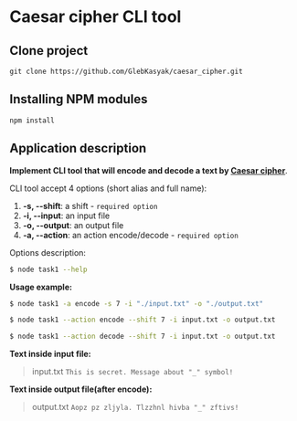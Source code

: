 # Caesar cipher CLI tool

## Clone project

```
git clone https://github.com/GlebKasyak/caesar_cipher.git
```

## Installing NPM modules

```
npm install
```

## Application description

**Implement CLI tool that will encode and decode a text by [Caesar cipher](https://en.wikipedia.org/wiki/Caesar_cipher)**.

CLI tool accept 4 options (short alias and full name):

1.  **-s, --shift**: a shift - `required option`
2.  **-i, --input**: an input file
3.  **-o, --output**: an output file
4.  **-a, --action**: an action encode/decode - `required option`

Options description:
```bash
$ node task1 --help
```

**Usage example:**

```bash
$ node task1 -a encode -s 7 -i "./input.txt" -o "./output.txt"
```

```bash
$ node task1 --action encode --shift 7 -i input.txt -o output.txt
```

```bash
$ node task1 --action decode --shift 7 -i input.txt -o output.txt
```

**Text inside input file:**
> input.txt
> `This is secret. Message about "_" symbol!`

**Text inside output file(after encode):**
> output.txt
> `Aopz pz zljyla. Tlzzhnl hivba "_" zftivs!`

